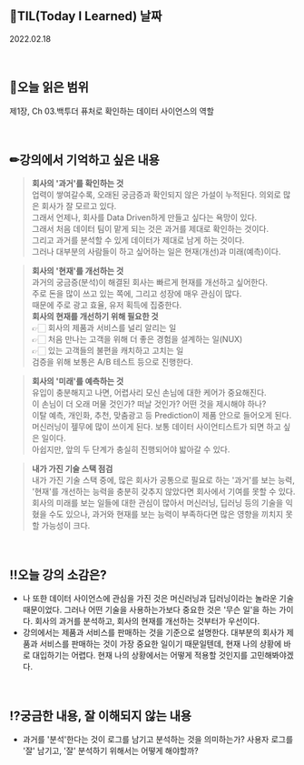 ## 📆TIL(Today I Learned) 날짜
2022.02.18

<br />

## 📑오늘 읽은 범위
제1장, Ch 03.백투더 퓨처로 확인하는 데이터 사이언스의 역할

<br />

## ✏강의에서 기억하고 싶은 내용
> **회사의 '과거'를 확인하는 것**  
> 업력이 쌓여갈수록, 오래된 궁금증과 확인되지 않은 가설이 누적된다. 의외로 많은 회사가 잘 모르고 있다.  
> 그래서 언제나, 회사를 Data Driven하게 만들고 싶다는 욕망이 있다.  
> 그래서 처음 데이터 팀이 맡게 되는 것은 과거를 제대로 확인하는 것이다.  
> 그리고 과거를 분석할 수 있게 데이터가 제대로 남게 하는 것이다.  
> 그러나 대부분의 사람들이 하고 싶어하는 일은 현재(개선)과 미래(예측)이다.

> **회사의 '현재'를 개선하는 것**  
> 과거의 궁금증(분석)이 해결된 회사는 빠르게 현재를 개선하고 싶어한다.  
> 주로 돈을 많이 쓰고 있는 쪽에, 그리고 성장에 매우 관심이 많다.  
> 때문에 주로 광고 효율, 유저 획득에 집중한다.  
> **회사의 현재를 개선하기 위해 필요한 것**  
> 👉🏻 회사의 제품과 서비스를 널리 알리는 일  
> 👉🏻 처음 만나는 고객을 위해 더 좋은 경험을 설계하는 일(NUX)  
> 👉🏻 있는 고객들의 불편을 캐치하고 고치는 일  
> 검증을 위해 보통은 A/B 테스트 등으로 진행한다.

> **회사의 '미래'를 예측하는 것**  
> 유입이 충분해지고 나면, 어렵사리 모신 손님에 대한 케어가 중요해진다.  
> 이 손님이 더 오래 머물 것인가? 떠날 것인가? 어떤 것을 제시해야 하나?  
> 이탈 예측, 개인화, 추천, 맞춤광고 등 Prediction이 제품 안으로 들어오게 된다.  
> 머신러닝이 젶무에 많이 쓰이게 된다. 보통 데이터 사이언티스트가 되면 하고 싶은 일이다.  
> 아쉽지만, 앞의 두 단계가 충실히 진행되어야 밟아갈 수 있다.

> **내가 가진 기술 스택 점검**  
> 내가 가진 기술 스택 중에, 많은 회사가 공통으로 필요로 하는 '과거'를 보는 능력, '현재'를 개선하는 능력을 충분히 갖추지 않았다면 회사에서 기여를 못할 수 있다.
> 회사의 미래를 보는 일들에 대한 관심이 많아서 머신러닝, 딥러닝 등의 기술을 익혔을 수도 있으나, 과거와 현재를 보는 능력이 부족하다면 많은 영향을 끼치지 못할 가능성이 크다.

<br />

## ‼오늘 강의 소감은?
- 나 또한 데이터 사이언스에 관심을 가진 것은 머신러닝과 딥러닝이라는 놀라운 기술 때문이었다. 그러나 어떤 기술을 사용하는가보다 중요한 것은 '무슨 일'을 하는 가이다. 회사의 과거를 분석하고, 회사의 현재를 개선하는 것부터가 우선이다.
- 강의에서는 제품과 서비스를 판매하는 것을 기준으로 설명한다. 대부분의 회사가 제품과 서비스를 판매하는 것이 가장 중요한 일이기 때문일텐데, 현재 나의 상황에 바로 대입하기는 어렵다. 현재 나의 상황에서는 어떻게 적용할 것인지를 고민해봐야겠다.

<br />

## ⁉궁금한 내용, 잘 이해되지 않는 내용
- 과거를 '분석'한다는 것이 로그를 남기고 분석하는 것을 의미하는가? 사용자 로그를 '잘' 남기고, '잘' 분석하기 위해서는 어떻게 해야할까?
